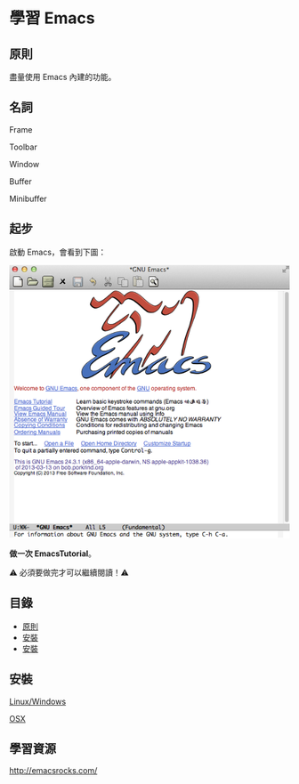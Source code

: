 學習 Emacs
==========

原則
----

盡量使用 Emacs 內建的功能。

名詞
----

Frame

Toolbar

Window

Buffer

Minibuffer

起步
----

啟動 Emacs，會看到下圖：

![Emacs](/images/emacs-welcome.png)

**做一次 EmacsTutorial**。

:warning: 必須要做完才可以繼續閱讀！:warning:

目錄
----

  - [原則](#原則)
  - [安裝](#安裝)
  - [安裝](#學習資源)

安裝
----

[Linux/Windows](http://www.gnu.org/software/emacs/)

[OSX](http://emacsformacosx.com/)

學習資源
----

<http://emacsrocks.com/>

